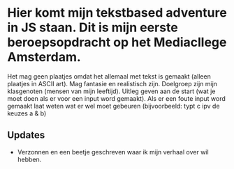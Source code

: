 # Hier komt mijn tekstbased adventure in JS staan. Dit is mijn eerste beroepsopdracht op het Mediacllege Amsterdam.
 Het mag geen plaatjes omdat het allemaal met tekst is gemaakt (alleen plaatjes in ASCII art).
 Mag fantasie en realistisch zijn.
 Doelgroep zijn mijn klasgenoten (mensen van mijn leeftijd).
 Uitleg geven aan de start (wat je moet doen als er voor een input word gemaakt).
 Als er een foute input word gemaakt laat weten wat er wel moet gebeuren (bijvoorbeeld: typt c ipv de keuzes a & b)

## Updates
- Verzonnen en een beetje geschreven waar ik mijn verhaal over wil hebben.
